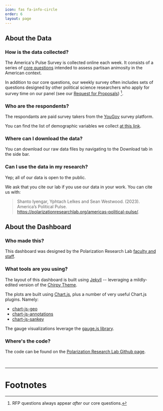 ```yaml
---
icon: fas fa-info-circle
order: 6
layout: page
---
```


## About the Data

### How is the data collected?

The America's Pulse Survey is collected online each week. It consists of a series of [core questions](https://docs.google.com/document/d/1GR4YjbJ5TEZLlHLsJigph677lRc-dodM/edit?usp=share_link&ouid=100469505346687216493&rtpof=true&sd=true) intended to assess partisan animosity in the American context.

In addition to our core questions, our weekly survey often includes sets of questions designed by other political science researchers who apply for survey time on our panel (see our [Request for Proposals](https://polarizationresearchlab.org/request-for-proposals)) [^1].

[^1]: RFP questions always appear _after_ our core questions.

### Who are the respondents?

The respondants are paid survey takers from the [YouGov](https://today.yougov.com/) survey platform.

You can find the list of demographic variables we collect [at this link](https://drive.google.com/file/d/1BWUaK-tizXXpVbGQGDeLPFCCsS1c1JII/view?usp=share_link).

### Where can I download the data?

You can download our raw data files by navigating to the Download tab in the side bar.

### Can I use the data in my research?

Yep; all of our data is open to the public.

We ask that you cite our lab if you use our data in your work. You can cite us with:

> Shanto Iyengar, Yphtach Lelkes and Sean Westwood. (2023). America’s Political Pulse. https://polarizationresearchlab.org/americas-political-pulse/.


## About the Dashboard

### Who made this?

This dashboard was designed by the Polarization Research Lab [faculty and staff](https://polarizationresearchlab.org/team/).

### What tools are you using?

The layout of this dashboard is built using [Jekyll](https://jekyllrb.com/) -- leveraging a mildly-edited version of the [Chirpy Theme](https://chirpy.cotes.page/).

The plots are built using [Chart.js](https://www.chartjs.org/), plus a number of very useful Chart.js plugins. Namely:

- [chart-js-geo](https://github.com/sgratzl/chartjs-chart-geo)
- [chart-js-annotations](https://www.chartjs.org/chartjs-plugin-annotation/latest/)
- [chart-js-sankey](https://github.com/kurkle/chartjs-chart-sankey)

The gauge visualizations leverage the [gauge.js library](https://bernii.github.io/gauge.js/).

### Where's the code?

The code can be found on the [Polarization Research Lab Github page](https://github.com/Polarization-Research-Lab).

<br>

---

# Footnotes


